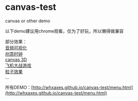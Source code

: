 # canvas-test

canvas or other demo

以下demo建议用chrome观看，仅为了好玩，所以懒得做兼容<br>

部分效果：<br>
[音频可视化](http://whxaxes.github.io/canvas-test/src/Funny-demo/musicPlayer/index.html)<br>
[创意时钟](http://whxaxes.github.io/canvas-test/src/Funny-demo/coolClock/index.html)<br>
[canvas 3D](http://whxaxes.github.io/canvas-test/src/3D-demo/3Dcubes_2.html)<br>
[飞机大战游戏](http://whxaxes.github.io/canvas-test/src/Game-demo/planGame/index.html)<br>
[粒子效果](http://whxaxes.github.io/canvas-test/src/Particle-demo/orangutan/index.html)<br>
...

所有DEMO：[http://whxaxes.github.io/canvas-test/menu.html](http://whxaxes.github.io/canvas-test/menu.html)<br />
